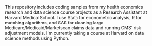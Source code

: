 This repository includes coding samples from my health economics research and data science course projects as a Research Assistant at Harvard Medical School. 
I use Stata for econometric analysis, R for matching algorithms, and SAS for cleaning large Medicare/Medicaid/Marketscan claims data and running CMS' risk adjustment models. I'm currently taking a course at Harvard on data science methods using Python.
